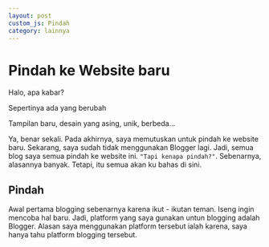 ```yaml
---
layout: post
custom_js: Pindah
category: lainnya
---
```


# Pindah ke Website baru

Halo, apa kabar?

Sepertinya ada yang berubah

Tampilan baru, desain yang asing, unik, berbeda...

Ya, benar sekali. Pada akhirnya, saya memutuskan untuk pindah ke website baru. Sekarang, saya sudah tidak menggunakan Blogger lagi. Jadi, semua blog saya semua pindah ke website ini. `"Tapi kenapa pindah?"`. Sebenarnya, alasannya banyak. Tetapi, itu semua akan ku bahas di sini.

## Pindah

Awal pertama blogging sebenarnya karena ikut - ikutan teman. Iseng ingin mencoba hal baru. Jadi, platform yang saya gunakan untun blogging adalah Blogger. Alasan saya menggunakan platform tersebut ialah karena, saya hanya tahu platform blogging tersebut. 